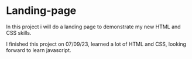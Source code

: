 # Landing-page
In this project i will do a landing page to demonstrate my new HTML and CSS skills.

I finished this project on 07/09/23, learned a lot of HTML and CSS, looking forward to learn javascript.